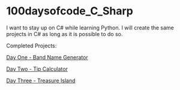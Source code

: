# 100daysofcode_C_Sharp
I want to stay up on C# while learning Python. I will create the same projects in C# as long as it is possible to do so.

Completed Projects:

[Day One - Band Name Generator](https://github.com/vosjon/100daysofcode_C_Sharp/blob/main/DayOne/BandNameGenerator.cs)

[Day Two - Tip Calculator](https://github.com/vosjon/100daysofcode_C_Sharp/blob/main/DayTwo/TipCalculator.cs)

[Day Three - Treasure Island](https://github.com/vosjon/100daysofcode_C_Sharp/blob/main/DayThree/TreasureIsland.cs)
